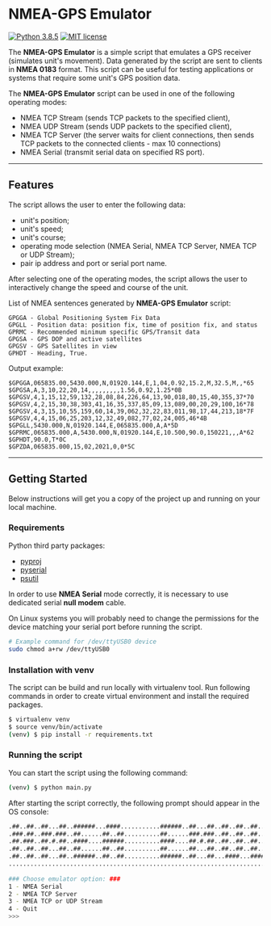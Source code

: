 # NMEA-GPS Emulator

[![Python 3.8.5](https://img.shields.io/badge/python-3.8.5-blue.svg)](https://www.python.org/downloads/release/python-385/)
[![MIT license](https://img.shields.io/badge/License-MIT-blue.svg)](https://lbesson.mit-license.org/)

The **NMEA-GPS Emulator** is a simple script that emulates a GPS receiver (simulates unit's movement). Data generated by the script are sent to clients in **NMEA 0183** format. 
This script can be useful for testing applications or systems that require some unit's GPS position data.

The **NMEA-GPS Emulator** script can be used in one of the following operating modes:
- NMEA TCP Stream (sends TCP packets to the specified client),
- NMEA UDP Stream (sends UDP packets to the specified client),
- NMEA TCP Server (the server waits for client connections, then sends TCP packets to the connected clients - max 10 connections)
- NMEA Serial (transmit serial data on specified RS port).
***
## Features
The script allows the user to enter the following data:
- unit's position;
- unit's speed;
- unit's course;
- operating mode selection (NMEA Serial, NMEA TCP Server, NMEA TCP or UDP Stream);
- pair ip address and port or serial port name.

After selecting one of the operating modes, the script allows the user to interactively change the speed and course of the unit.

List of NMEA sentences generated by **NMEA-GPS Emulator** script:
```
GPGGA - Global Positioning System Fix Data
GPGLL - Position data: position fix, time of position fix, and status
GPRMC - Recommended minimum specific GPS/Transit data
GPGSA - GPS DOP and active satellites
GPGSV - GPS Satellites in view
GPHDT - Heading, True.
```
Output example:
```
$GPGGA,065835.00,5430.000,N,01920.144,E,1,04,0.92,15.2,M,32.5,M,,*65
$GPGSA,A,3,10,22,20,14,,,,,,,,,1.56,0.92,1.25*0B
$GPGSV,4,1,15,12,59,132,28,08,84,226,64,13,90,018,80,15,40,355,37*70
$GPGSV,4,2,15,30,38,303,41,16,35,337,85,09,13,089,00,20,29,100,16*78
$GPGSV,4,3,15,10,55,159,60,14,39,062,32,22,83,011,98,17,44,213,18*7F
$GPGSV,4,4,15,06,25,203,12,32,49,082,77,02,24,005,46*4B
$GPGLL,5430.000,N,01920.144,E,065835.000,A,A*5D
$GPRMC,065835.000,A,5430.000,N,01920.144,E,10.500,90.0,150221,,,A*62
$GPHDT,90.0,T*0C
$GPZDA,065835.000,15,02,2021,0,0*5C
```

***
## Getting Started

Below instructions will get you a copy of the project up and running on your local machine.

### Requirements

Python third party packages:
* [pyproj](https://pypi.org/project/pyproj/)
* [pyserial](https://pypi.org/project/pyserial/)
* [psutil](https://pypi.org/project/psutil/)

In order to use **NMEA Serial** mode correctly, it is necessary to use dedicated serial **null modem** cable.

On Linux systems you will probably need to change the permissions for the device matching your serial port before running the script.
```bash
# Example command for /dev/ttyUSB0 device
sudo chmod a+rw /dev/ttyUSB0
```

### Installation with venv
The script can be build and run locally with virtualenv tool. Run following commands in order to create virtual environment and install the required packages.
```bash
$ virtualenv venv
$ source venv/bin/activate
(venv) $ pip install -r requirements.txt
```
### Running the script
You can start the script using the following command:
```bash
(venv) $ python main.py
```
After starting the script correctly, the following prompt should appear in the OS console:

```bash
.##..##..##...##..######...####...........######..##...##..##..##..##.......####...######...####...#####..
.###.##..###.###..##......##..##..........##......###.###..##..##..##......##..##....##....##..##..##..##.
.##.###..##.#.##..####....######..........####....##.#.##..##..##..##......######....##....##..##..#####..
.##..##..##...##..##......##..##..........##......##...##..##..##..##......##..##....##....##..##..##..##.
.##..##..##...##..######..##..##..........######..##...##...####...######..##..##....##.....####...##..##.
..........................................................................................................
        
### Choose emulator option: ###
1 - NMEA Serial
2 - NMEA TCP Server
3 - NMEA TCP or UDP Stream
4 - Quit
>>> 

```